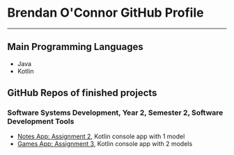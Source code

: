 # Brendan O'Connor GitHub Profile

---

## Main Programming Languages
- Java
- Kotlin

## GitHub Repos of finished projects
### Software Systems Development, Year 2, Semester 2, Software Development Tools
- [Notes App: Assignment 2](https://github.com/brendanoc21/notes-app), Kotlin console app with 1 model
- [Games App: Assignment 3](https://github.com/brendanoc21/games-app), Kotlin console app with 2 models
